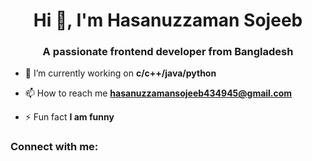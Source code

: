 <h1 align="center">Hi 👋, I'm Hasanuzzaman Sojeeb</h1>
<h3 align="center">A passionate frontend developer from Bangladesh</h3>

- 🔭 I’m currently working on **c/c++/java/python**

- 📫 How to reach me **hasanuzzamansojeeb434945@gmail.com**

- ⚡ Fun fact **I am funny**

<h3 align="left">Connect with me:</h3>
<p align="left">
</p>

 </p>
